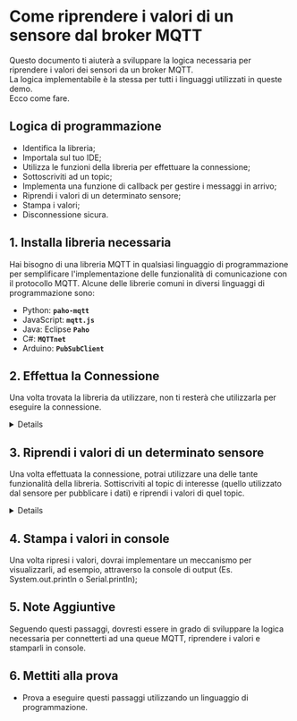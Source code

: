 # Come riprendere i valori di un sensore dal broker MQTT

Questo documento ti aiuterà a sviluppare la logica necessaria per riprendere i valori dei sensori da un broker MQTT.<br>
La logica implementabile è la stessa per tutti i linguaggi utilizzati in queste demo. <br>
Ecco come fare.<br>

## Logica di programmazione

- Identifica la libreria;
- Importala sul tuo IDE; 
- Utilizza le funzioni della libreria per effettuare la connessione; 
- Sottoscriviti ad un topic;
- Implementa una funzione di callback per gestire i messaggi in arrivo;
- Riprendi i valori di un determinato sensore; 
- Stampa i valori;
- Disconnessione sicura.

## 1. Installa libreria necessaria

Hai bisogno di una libreria MQTT in qualsiasi linguaggio di programmazione per semplificare l'implementazione delle funzionalità di comunicazione con il protocollo MQTT.
Alcune delle librerie comuni in diversi linguaggi di programmazione sono: 
- Python: **`paho-mqtt`**
- JavaScript: **`mqtt.js`**
- Java: Eclipse **`Paho`**
- C#: **`MQTTnet`**
- Arduino: **`PubSubClient`**

## 2. Effettua la Connessione

Una volta trovata la libreria da utilizzare, non ti resterà che utilizzarla per eseguire la connessione.<details>
- Definisci i dettagli del Broker MQTT (Indirizzo IP e porta);
- Inizializza un oggetto MQTT client nel modo in cui lo richiede la libreria che stai utilizzando;
- Implementa una funzione di connessione al broker MQTT;
- Aggiungi la logica per la sottiscrizione al topic di interesse (ad esempio: **`"BSAV00_0001/"`**;
- Implementare una funzione di callback per gestire i messaggi ricevuti dal broker;
- Avvio del loop per mantenere la connessione al broker.</details> 

## 3. Riprendi i valori di un determinato sensore

Una volta effettuata la connessione, potrai utilizzare una delle tante funzionalità della libreria. 
Sottiscriviti al topic di interesse (quello utilizzato dal sensore per pubblicare i dati) e riprendi i valori di quel topic.<details>
- Specifica il topic al quale il sensore pubblica i dati (ad esempio **`"sensor/temperature"`**;
- Implementa una funzione di messaggistica che gestirà i messaggi ricevuti dal broker quando il sensore pubblica nuovi dati.
- Estrai i valori dal payload del messaggio e gestiscili secondo le tue esigenze (ad esempio: stampali in console).</details> 

## 4. Stampa i valori in console

Una volta ripresi i valori, dovrai implementare un meccanismo per visualizzarli, ad esempio, attraverso la console di output (Es. System.out.println o Serial.println);

## 5. Note Aggiuntive

Seguendo questi passaggi, dovresti essere in grado di sviluppare la logica necessaria per connetterti ad una queue MQTT, riprendere i valori e stamparli in console.

## 6. Mettiti alla prova

- Prova a eseguire questi passaggi utilizzando un linguaggio di programmazione. 
